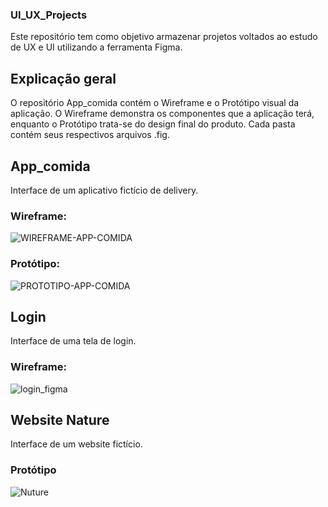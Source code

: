 ### UI_UX_Projects
Este repositório tem como objetivo armazenar projetos voltados ao estudo de UX e UI utilizando a ferramenta Figma.

## Explicação geral
O repositório App_comida contém o Wireframe e o Protótipo visual da aplicação. O Wireframe demonstra os componentes que a aplicação terá, 
enquanto o Protótipo trata-se do design final do produto. Cada pasta contém seus respectivos arquivos .fig.

## App_comida
Interface de um aplicativo fictício de delivery.

### Wireframe:
![WIREFRAME-APP-COMIDA](https://user-images.githubusercontent.com/95611970/192712690-2f84fa78-ca21-4c67-aecc-11c2e2422b0e.png)


### Protótipo:
![PROTOTIPO-APP-COMIDA](https://user-images.githubusercontent.com/95611970/192712582-161f3005-93b3-4c47-8700-8f48a48ca4e0.png)

## Login
Interface de uma tela de login.

### Wireframe:

![login_figma](https://user-images.githubusercontent.com/95611970/192713414-d2408d8a-338d-459f-bfa0-15a98e31aca8.jpg)

## Website Nature
Interface de um website fictício.

### Protótipo

![Nuture](https://user-images.githubusercontent.com/95611970/192713684-ae3d7ebf-6e74-46f1-94d8-421fd4c7edec.png)
